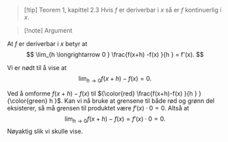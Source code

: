 
> [!tip] Teorem 1, kapittel 2.3
>  Hvis $f$ er deriverbar i $x$ så er $f$ kontinuerlig i $x$.

> [!note] Argument 
> 

At $f$ er deriverbar i $x$ betyr at
$$
\lim_{h \longrightarrow  0 } \frac{f(x+h) -f(x) }{h } = f'(x). 
$$

Vi er nødt til å vise at 
$$
\lim_{h \longrightarrow  0 } f(x+h)-f(x) = 0. 
$$

Ved å omforme $f(x+h)-f(x)$ til ${\color{red} \frac{f(x+h)-f(x) }{h } } {\color{green} h }$. Kan vi nå bruke at grensene til både rød og grønn del eksisterer, så må grensen til produktet være $f'(x)\cdot 0 = 0$. Altså at
$$
\lim_{h \longrightarrow  0 } f(x+h)-f(x) = f'(x)\cdot0 =0. 
$$
Nøyaktig slik vi skulle vise.